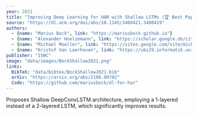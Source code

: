 ```yaml
---
year: 2021
title: "Improving Deep Learning for HAR with Shallow LSTMs (🏆 Best Paper Award)"
source: "https://dl.acm.org/doi/abs/10.1145/3460421.3480419"
authors:
  - {name: "Marius Bock", link: "https://mariusbock.github.io"}
  - {name: "Alexander Hoelzemann", link: "https://scholar.google.de/citations?user=cs3xPp4AAAAJ&hl=de"}
  - {name: "Michael Moeller", link: "https://sites.google.com/site/michaelmoellermath"}
  - {name: "Kristof Van Laerhoven", link: "https://ubi29.informatik.uni-siegen.de/usi/team_kvl.html"}
publisher: "ISWC"
image: "data/images/BockShallow2021.png"
links:
  BibTeX: "data/bibtex/BockShallow2021.bib"
  arXiv: "https://arxiv.org/abs/2108.00702"
  Code: "https://github.com/mariusbock/dl-for-har"
---
```

Proposes Shallow DeepConvLSTM architecture, employing a 1-layered instead of a 2-layered LSTM, which significantly improves results.